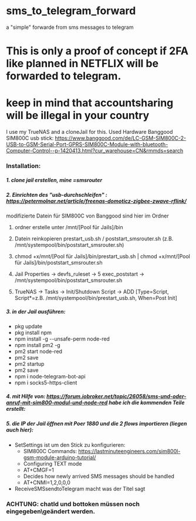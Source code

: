 # sms_to_telegram_forward
a "simple" forwarde from sms messages to telegram

# This is only a proof of concept if 2FA like planned in NETFLIX will be forwarded to telegram.
# keep in mind that accountsharing will be illegal in your country

I use my TrueNAS and a cloneJail for this.
Used Hardware Banggood SIM800C usb stick: 
https://www.banggood.com/de/LC-GSM-SIM800C-2-USB-to-GSM-Serial-Port-GPRS-SIM800C-Module-with-bluetooth-Computer-Control--p-1420413.html?cur_warehouse=CN&rmmds=search

### Installation:

##### 1. clone jail erstellen, mine =smsrouter

##### 2. Einrichten des "usb-durchschleifen" : https://petermolnar.net/article/freenas-domoticz-zigbee-zwave-rflink/
   modifizierte Datein für SIM800C von Banggood sind hier im Ordner
   
   1. ordner erstelle unter /mnt/[Pool für Jails]/bin
   
   2. Datein reinkopieren prestart_usb.sh / poststart_smsrouter.sh (z.B. /mnt/systempool/bin/poststart_smsrouter.sh)
   
   3. chmod +x/mnt/[Pool für Jails]/bin/prestart_usb.sh | chmod +x/mnt/[Pool für Jails]/bin/poststart_smsrouter.sh
   
   4. Jail Properties ->   devfs_ruleset -> 5
                           exec_poststart -> /mnt/systempool/bin/poststart_smsrouter.sh
   
   5. TrueNAS -> Tasks -> Init/Shutdown Script -> ADD [Type=Script, Script*=z.B. /mnt/systempool/bin/prestart_usb.sh, When=Post Init]

##### 3. in der Jail ausführen:
- pkg update
- pkg install npm
- npm install -g --unsafe-perm node-red
- npm install pm2 -g
- pm2 start node-red
- pm2 save
- pm2 startup
- pm2 save
- npm i node-telegram-bot-api
- npm i socks5-https-client
   
##### 4. mit Hilfe von: https://forum.iobroker.net/topic/26058/sms-und-oder-anruf-mit-sim800-modul-und-node-red habe ich die kommenden Teile erstellt:

##### 5. die IP der Jail öffnen mit Poer 1880 und die 2 flows importieren (liegen auch hier):
- SetSettings ist um den Stick zu konfigurieren:
   - SIM800C Commands:   https://lastminuteengineers.com/sim800l-gsm-module-arduino-tutorial/
    - Configuring TEXT mode
     - AT+CMGF=1
    - Decides how newly arrived SMS messages should be handled
     - AT+CNMI=1,2,0,0,0
- ReceiveSMSsendtoTelegram macht was der Titel sagt 

### ACHTUNG: chatId und bottoken müssen noch eingegeben\geändert werden.



